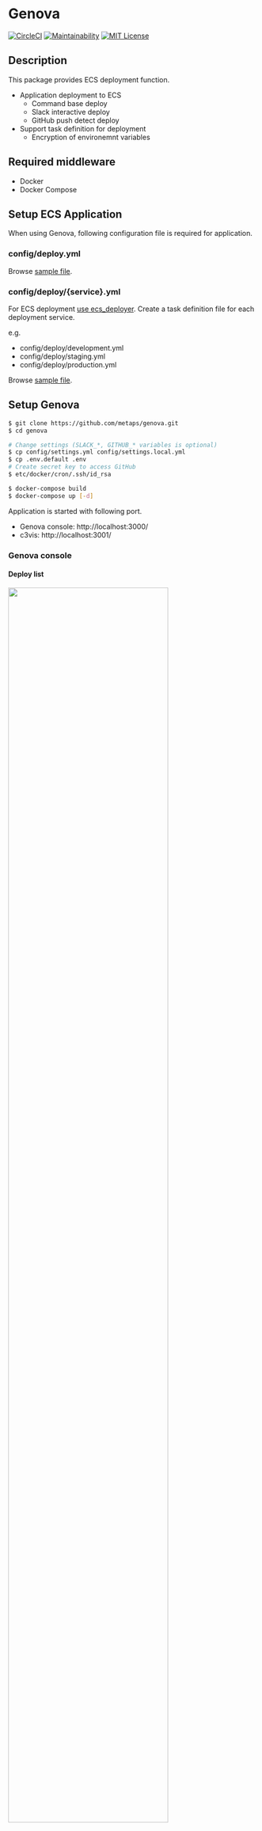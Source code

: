 # Genova

[![CircleCI](https://circleci.com/gh/metaps/genova.svg?style=shield)](https://circleci.com/gh/metaps/genova)
[![Maintainability](https://api.codeclimate.com/v1/badges/b1d9269868e13bd658a2/maintainability)](https://codeclimate.com/github/metaps/genova/maintainability)
[![MIT License](http://img.shields.io/badge/license-MIT-blue.svg?style=flat)](LICENSE)

## Description

This package provides ECS deployment function.

  * Application deployment to ECS
    * Command base deploy
    * Slack interactive deploy
    * GitHub push detect deploy
  * Support task definition for deployment
    * Encryption of environemnt variables

## Required middleware

* Docker
* Docker Compose

## Setup ECS Application

When using Genova, following configuration file is required for application.

### config/deploy.yml

Browse [sample file](https://github.com/metaps/genova/wiki/Configuration#configdeployyml).

### config/deploy/{service}.yml

For ECS deployment [use ecs_deployer](https://rubygems.org/gems/ecs_deployer).
Create a task definition file for each deployment service.

e.g.
* config/deploy/development.yml
* config/deploy/staging.yml
* config/deploy/production.yml

Browse [sample file](https://github.com/naomichi-y/ecs_deployer#task-definition).

## Setup Genova

```bash
$ git clone https://github.com/metaps/genova.git
$ cd genova

# Change settings (SLACK_*, GITHUB_* variables is optional)
$ cp config/settings.yml config/settings.local.yml
$ cp .env.default .env
# Create secret key to access GitHub
$ etc/docker/cron/.ssh/id_rsa

$ docker-compose build
$ docker-compose up [-d]
```

Application is started with following port.

* Genova console: http://localhost:3000/
* c3vis: http://localhost:3001/

### Genova console

#### Deploy list

<img src="https://raw.githubusercontent.com/wiki/metaps/genova/assets/images/console_index.png?" width="80%">

#### Deploy log

<img src="https://raw.githubusercontent.com/wiki/metaps/genova/assets/images/console_show.png?" width="80%">

### Deploy

```bash
$ cd genova
$ docker-compose run --rm rails thor genova help deploy

# e.g.
$ docker-compose run --rm rails thor genova:deploy -r {repository}
```

### Slack interactive deploy

If you want to deploy from Slack, you need to create a [Slack app](https://api.slack.com/apps).

<img src="https://raw.githubusercontent.com/wiki/metaps/genova/assets/images/slack_deploy.png" width="50%">

1. Register Slack app.
2. Add key to `.env` file.
    * `SLACK_CLIENT_ID`
    * `SLACK_CLIENT_SECRET`
    * `SLACK_API_TOKEN`
    * `SLACK_CHANNEL`
    * `SLACK_VERIFICATION_TOKEN`
3. Open `docker-compose.yml` and uncomment `slack`.
4. Execute `docker-compose up`.
5. Connect to mongo container and confirm oauth key is created.

```bash
$ docker exec -it genova-mongo /bin/bash
$ mongo
> show dbs;
admin                   0.000GB
bot-server_development  0.000GB
local                   0.000GB
> use bot-server_development
switched to db bot-server_development
> show collections;
teams
> db.teams.find();
{ "_id" : ObjectId("59cb507945a1d50005001b0a"), "active" : true, "token" : "***", "team_id" : "***", "name" : "Metaps", "domain" : "metaps", "updated_at" : ISODate("2017-09-27T07:17:13.545Z"), "created_at" : ISODate("2017-09-27T07:17:13.545Z") }
```

6. Open `docker-compose.yml` and comment out `slack`.
7. Execute `docker-compose up`.
8. Open Slack and check command can be executed.

```
@{user} help
```

### GitHub push detect deploy

If you want to execute deploy from GitHub push, register webhook URL.

1. Please add Webhook on GitHub. Open `Settings` -> `Webhooks` in repository page on GitHub.

    * Payload URL: `http://{YOUR_HOST}/api/v1/github/push`
    * Content type: `application/json`
    * Secret: {YOUR_SECRET_KEY}
    * Which events would you like to trigger this webhook?: `Just the push event.`
    * Active: Checked
2. Add GitHub access token to `.env`.
```yaml
SLACK_API_TOKEN=***
```
3. Add `auto_deploy` parameter to `deploy.yml`.

```yaml
auto_deploy:
  branches:
    master: staging
```
